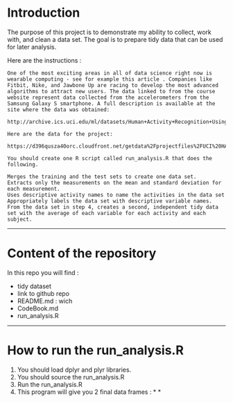 # Introduction

The purpose of this project is to demonstrate my ability to collect, work with, and clean a data set. 
The goal is to prepare tidy data that can be used for later analysis. 

Here are the instructions :

    One of the most exciting areas in all of data science right now is wearable computing - see for example this article . Companies like Fitbit, Nike, and Jawbone Up are racing to develop the most advanced algorithms to attract new users. The data linked to from the course website represent data collected from the accelerometers from the Samsung Galaxy S smartphone. A full description is available at the site where the data was obtained:

    http://archive.ics.uci.edu/ml/datasets/Human+Activity+Recognition+Using+Smartphones

    Here are the data for the project:

    https://d396qusza40orc.cloudfront.net/getdata%2Fprojectfiles%2FUCI%20HAR%20Dataset.zip

    You should create one R script called run_analysis.R that does the following.

    Merges the training and the test sets to create one data set.
    Extracts only the measurements on the mean and standard deviation for each measurement.
    Uses descriptive activity names to name the activities in the data set
    Appropriately labels the data set with descriptive variable names.
    From the data set in step 4, creates a second, independent tidy data set with the average of each variable for each activity and each subject.

-----------------------------------------------------------

# Content of the repository

In this repo you will find :
- tidy dataset
- link to github repo
- README.md : wich
- CodeBook.md
- run_analysis.R

-----------------------------------------------------------

# How to run the run_analysis.R

1. You should load dplyr and plyr libraries.
2. You should source the run_analysis.R
3. Run the run_analysis.R
4. This program will give you 2 final data frames :
    *
    *

